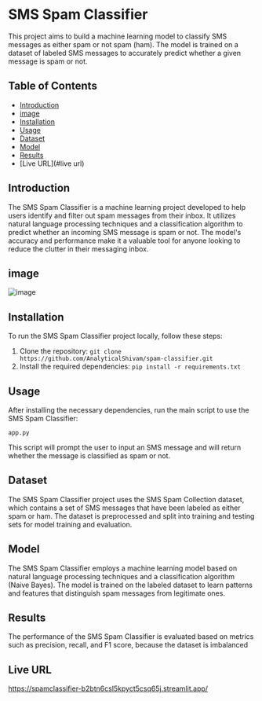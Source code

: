 

# SMS Spam Classifier

This project aims to build a machine learning model to classify SMS messages as either spam or not spam (ham). The model is trained on a dataset of labeled SMS messages to accurately predict whether a given message is spam or not.

## Table of Contents

- [Introduction](#introduction)
- [image](#image)
- [Installation](#installation)
- [Usage](#usage)
- [Dataset](#dataset)
- [Model](#model)
- [Results](#results)
- [Live URL](#live url)

## Introduction

The SMS Spam Classifier is a machine learning project developed to help users identify and filter out spam messages from their inbox. It utilizes natural language processing techniques and a classification algorithm to predict whether an incoming SMS message is spam or not. The model's accuracy and performance make it a valuable tool for anyone looking to reduce the clutter in their messaging inbox.

## image
![image](https://github.com/AnalyticalShivam/spam_classifier/assets/93965065/18837d58-0714-45e2-9324-0f500d000f01)


## Installation

To run the SMS Spam Classifier project locally, follow these steps:

1. Clone the repository: `git clone https://github.com/AnalyticalShivam/spam-classifier.git`
2. Install the required dependencies: `pip install -r requirements.txt`

## Usage

After installing the necessary dependencies, run the main script to use the SMS Spam Classifier:

```
app.py
```

This script will prompt the user to input an SMS message and will return whether the message is classified as spam or not.

## Dataset

The SMS Spam Classifier project uses the SMS Spam Collection dataset, which contains a set of SMS messages that have been labeled as either spam or ham. The dataset is preprocessed and split into training and testing sets for model training and evaluation.

## Model

The SMS Spam Classifier employs a machine learning model based on natural language processing techniques and a classification algorithm (Naive Bayes). The model is trained on the labeled dataset to learn patterns and features that distinguish spam messages from legitimate ones.

## Results

The performance of the SMS Spam Classifier is evaluated based on metrics such as precision, recall, and F1 score, because the dataset is imbalanced 

## Live URL
https://spamclassifier-b2btn6csl5kpyct5csq65j.streamlit.app/
